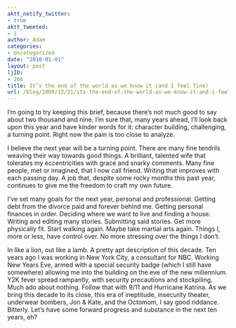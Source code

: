```yaml
---
aktt_notify_twitter:
- true
aktt_tweeted:
- 1
author: Adam
categories:
- Uncategorized
date: "2010-01-01"
layout: post
ljID:
- 266
title: It’s the end of the world as we know it (and I feel fine)
url: /blog/2009/12/31/its-the-end-of-the-world-as-we-know-it-and-i-feel-fine/
---
```

I&#8217;m going to try keeping this brief, because there&#8217;s not much good to say about two thousand and nine. I&#8217;m sure that, many years ahead, I&#8217;ll look back upon this year and have kinder words for it: character building, challenging, a turning point. Right now the pain is too close to analyze.

I believe the next year will be a turning point. There are many fine tendrils weaving their way towards good things. A brilliant, talented wife that tolerates my eccentricities with grace and snarky comments. Many fine people, met or imagined, that I now call friend. Writing that improves with each passing day. A job that, despite some rocky months this past year, continues to give me the freedom to craft my own future.

I&#8217;ve set many goals for the next year, personal and professional. Getting debt from the divorce paid and forever behind me. Getting personal finances in order. Deciding where we want to live and finding a house. Writing and editing many stories. Submitting said stories. Get more physically fit. Start walking again. Maybe take martial arts again. Things I, more or less, have control over. No more stressing over the things I don&#8217;t.

In like a lion, out like a lamb. A pretty apt description of this decade. Ten years ago I was working in New York City, a consultant for NBC. Working New Years Eve, armed with a special security badge (which I still have somewhere) allowing me into the building on the eve of the new millennium. Y2K fever spread rampantly, with security precautions and stockpiling. Much ado about nothing. Follow that with 9/11 and Hurricane Katrina. As we bring this decade to its close, this era of ineptitude, insecurity theater, underwear bombers, Jon & Kate, and the Octomom, I say good riddance. Bitterly. Let&#8217;s have some forward progress and substance in the next ten years, eh?
